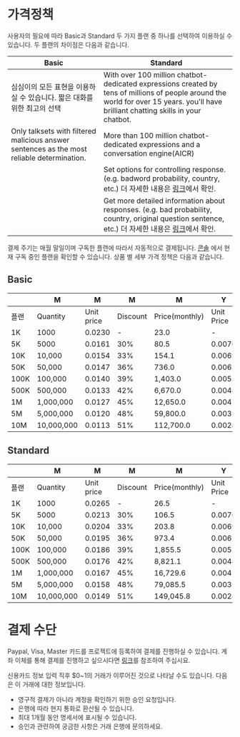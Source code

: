 <style
  type="text/css">
style {color:#ffffff;display:hidden}
h1, h2, h3, h4, h5, h6 {color:#333333;}
p, li {color:#333333}
code {color:#000080;}
</style>

# 가격정책

사용자의 필요에 따라 Basic과 Standard 두 가지 플랜 중 하나를 선택하여 이용하실 수 있습니다. 두 플랜의 차이점은 다음과 같습니다.

| Basic | Standard |
| --- | --- |
| 심심이의 모든 표현을 이용하실 수 있습니다. 짧은 대화를 위한 최고의 선택 | With over 100 million chatbot-dedicated expressions created by tens of millions of people around the world for over 15 years. you'll have brilliant chatting skills in your chatbot. |
| Only talksets with filtered malicious answer sentences as the most reliable determination. | More than 100 million chatbot-dedicated expressions and a conversation engine(AICR) |
| | Set options for controlling response. (e.g. badword probability, country, etc.) 더 자세한 내용은 [링크](https://workshop.simsimi.com/document?lc=ko#st_filter_options)에서 확인. |
| | Get more detailed information about responses. (e.g. bad probability, country, original question sentence, etc.) 더 자세한 내용은 [링크](https://workshop.simsimi.com/document?lc=ko#st_additional_info_details)에서 확인. |

결제 주기는 매월 말일이며 구독한 플랜에 따라서 자동적으로 결제됩니다. [콘솔](https://workshop.simsimi.com/dashboard) 에서 현재 구독 중인 플랜을 확인할 수 있습니다. 상품 별 세부 가격 정책은 다음과 같습니다.

## Basic

| | M | M | M | M | Y | Y | Y | Y |
| --- | --- | --- | --- | --- | --- | --- | --- | --- |
| 플랜 | Quantity | Unit price | Discount | Price(monthly) | Unit Price | Discount | Price(monthly) | Price(annually) |
| 1K | 1000 | 0.0230 | - | 23.0 | - | - | - | - |
| 5K | 5000 | 0.0161 | 30% | 80.5 | 0.0076 | 67% | 38 | 455.4 |
| 10K | 10,000 | 0.0154 | 33% | 154.1 | 0.0069 | 70% | 69 | 828.0 |
| 50K | 50,000 | 0.0147 | 36% | 736.0 | 0.0062 | 73% | 311 | 3,726.0 |
| 100K | 100,000 | 0.0140 | 39% | 1,403.0 | 0.0055 | 76% | 552 | 6,624.0 |
| 500K | 500,000 | 0.0133 | 42% | 6,670.0 | 0.0048 | 79% | 2,415 | 28,980.0 |
| 1M | 1,000,000 | 0.0127 | 45% | 12,650.0 | 0.0041 | 82% | 4,140 | 49,680.0 |
| 5M | 5,000,000 | 0.0120 | 48% | 59,800.0 | 0.0035 | 85% | 17,250 | 207,000.0 |
| 10M | 10,000,000 | 0.0113 | 51% | 112,700.0 | 0.0028 | 88% | 27,600 | 331,200.0 |

## Standard

| | M | M | M | M | Y | Y | Y | Y |
| --- | --- | --- | --- | --- | --- | --- | --- | --- |
| 플랜 | Quantity | Unit price | Discount | Price(monthly) | Unit Price | Discount | Price(monthly) | Price(annually) |
| 1K | 1000 | 0.0265 | - | 26.5 | - | - | - | - |
| 5K | 5000 | 0.0213 | 30% | 106.5 | 0.0076 | 67% | 50 | 602.3 |
| 10K | 10,000 | 0.0204 | 33% | 203.8 | 0.0069 | 70% | 91 | 1,095.0 |
| 50K | 50,000 | 0.0195 | 36% | 973.4 | 0.0062 | 73% | 411 | 4,927.6 |
| 100K | 100,000 | 0.0186 | 39% | 1,855.5 | 0.0055 | 76% | 730 | 8,760.2 |
| 500K | 500,000 | 0.0176 | 42% | 8,821.1 | 0.0048 | 79% | 3,194 | 38,326.1 |
| 1M | 1,000,000 | 0.0167 | 45% | 16,729.6 | 0.0041 | 82% | 5,475 | 65,701.8 |
| 5M | 5,000,000 | 0.0158 | 48% | 79,085.5 | 0.0035 | 85% | 22,813 | 273,757.5 |
| 10M | 10,000,000 | 0.0149 | 51% | 149,045.8 | 0.0028 | 88% | 36,501 | 438,012.0 |

# 결제 수단

Paypal, Visa, Master 카드를 프로젝트에 등록하여 결제를 진행하실 수 있습니다. 계좌 이체를 통해 결제를 진행하고 싶으시다면 [링크](https://workshop.simsimi.com/support?lc=ko#st_payment_q1)를 참조하여 주십시요.

신용카드 정보 입력 직후 $0~1의 거래가 이루어진 것으로 나타날 수도 있습니다. 다음은 이 거래에 대한 정보입니다.

* 영구적 결제가 아니라 계정을 확인하기 위한 승인 요청입니다.
* 은행에 따라 현지 통화로 환산될 수 있습니다.
* 최대 1개월 동안 명세서에 표시될 수 있습니다.
* 승인과 관련하여 궁금한 사항은 거래 은행에 문의하세요.
